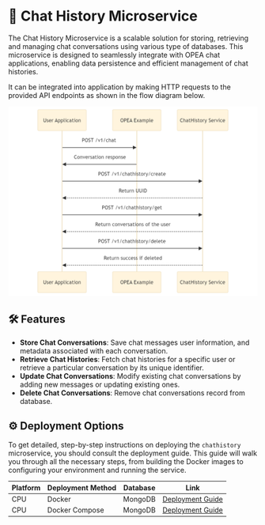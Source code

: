 # 📝 Chat History Microservice

The Chat History Microservice is a scalable solution for storing, retrieving and managing chat conversations using various type of databases. This microservice is designed to seamlessly integrate with OPEA chat applications, enabling data persistence and efficient management of chat histories.

It can be integrated into application by making HTTP requests to the provided API endpoints as shown in the flow diagram below.

![Flow Chart](./assets/img/chathistory_flow.png)


## 🛠️ Features

- **Store Chat Conversations**: Save chat messages user information, and metadata associated with each conversation.
- **Retrieve Chat Histories**: Fetch chat histories for a specific user or retrieve a particular conversation by its unique identifier.
- **Update Chat Conversations**: Modify existing chat conversations by adding new messages or updating existing ones.
- **Delete Chat Conversations**: Remove chat conversations record from database.


## ⚙️ Deployment Options

To get detailed, step-by-step instructions on deploying the `chathistory` microservice, you should consult the deployment guide. This guide will walk you through all the necessary steps, from building the Docker images to configuring your environment and running the service.

| Platform          | Deployment Method | Database | Link                                                       |
| ----------------- | ----------------- | ---------| ---------------------------------------------------------- |
| CPU               | Docker            | MongoDB  | [Deployment Guide](./deployment/docker_compose/README.md) |
| CPU               | Docker Compose    | MongoDB  | [Deployment Guide](./deployment/docker_compose/README.md) |